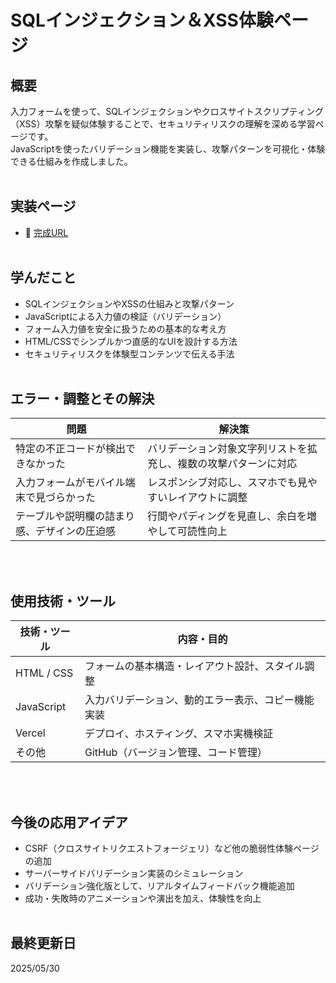 # SQLインジェクション＆XSS体験ページ

## 概要  
入力フォームを使って、SQLインジェクションやクロスサイトスクリプティング（XSS）攻撃を疑似体験することで、セキュリティリスクの理解を深める学習ページです。  
JavaScriptを使ったバリデーション機能を実装し、攻撃パターンを可視化・体験できる仕組みを作成しました。
<br><br>

## 実装ページ  
- 🔗 [完成URL](https://sqli-xss.vercel.app)
<br><br>

## 学んだこと  
- SQLインジェクションやXSSの仕組みと攻撃パターン
- JavaScriptによる入力値の検証（バリデーション）
- フォーム入力値を安全に扱うための基本的な考え方
- HTML/CSSでシンプルかつ直感的なUIを設計する方法
- セキュリティリスクを体験型コンテンツで伝える手法
<br><br>

## エラー・調整とその解決  
| 問題 | 解決策 |
| --- | --- |
| 特定の不正コードが検出できなかった | バリデーション対象文字列リストを拡充し、複数の攻撃パターンに対応 |
| 入力フォームがモバイル端末で見づらかった | レスポンシブ対応し、スマホでも見やすいレイアウトに調整 |
| テーブルや説明欄の詰まり感、デザインの圧迫感 | 行間やパディングを見直し、余白を増やして可読性向上 |
<br><br>

## 使用技術・ツール  
| 技術・ツール | 内容・目的 |
| ------------ | --------- |
| HTML / CSS   | フォームの基本構造・レイアウト設計、スタイル調整 |
| JavaScript   | 入力バリデーション、動的エラー表示、コピー機能実装 |
| Vercel       | デプロイ、ホスティング、スマホ実機検証 |
| その他       | GitHub（バージョン管理、コード管理） |
<br><br>

## 今後の応用アイデア  
- CSRF（クロスサイトリクエストフォージェリ）など他の脆弱性体験ページの追加
- サーバーサイドバリデーション実装のシミュレーション
- バリデーション強化版として、リアルタイムフィードバック機能追加
- 成功・失敗時のアニメーションや演出を加え、体験性を向上
<br><br>

## 最終更新日  
2025/05/30
